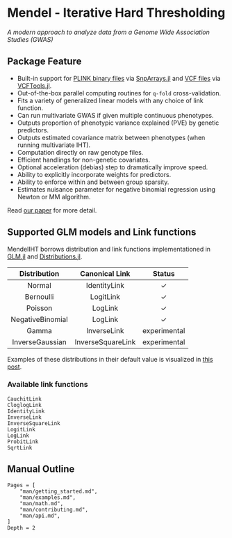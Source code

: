 # Mendel - Iterative Hard Thresholding

*A modern approach to analyze data from a Genome Wide Association Studies (GWAS)*

## Package Feature

+ Built-in support for [PLINK binary files](https://www.cog-genomics.org/plink/1.9/input#bed) via [SnpArrays.jl](https://github.com/OpenMendel/SnpArrays.jl) and [VCF files](https://en.wikipedia.org/wiki/Variant_Call_Format) via [VCFTools.jl](https://github.com/OpenMendel/VCFTools.jl).
+ Out-of-the-box parallel computing routines for `q-fold` cross-validation.
+ Fits a variety of generalized linear models with any choice of link function.
+ Can run multivariate GWAS if given multiple continuous phenotypes.
+ Outputs proportion of phenotypic variance explained (PVE) by genetic predictors.
+ Outputs estimated covariance matrix between phenotypes (when running multivariate IHT).
+ Computation directly on raw genotype files.
+ Efficient handlings for non-genetic covariates.
+ Optional acceleration (debias) step to dramatically improve speed.
+ Ability to explicitly incorporate weights for predictors.
+ Ability to enforce within and between group sparsity. 
+ Estimates nuisance parameter for negative binomial regression using Newton or MM algorithm. 

Read [our paper](https://doi.org/10.1093/gigascience/giaa044) for more detail.

## Supported GLM models and Link functions

MendelIHT borrows distribution and link functions implementationed in [GLM.jl](http://juliastats.github.io/GLM.jl/stable/) and [Distributions.jl](https://juliastats.github.io/Distributions.jl/stable/).

| Distribution | Canonical Link | Status |
|:---:|:---:|:---:|
| Normal | IdentityLink | $\checkmark$ |
| Bernoulli | LogitLink |$\checkmark$ |
| Poisson | LogLink |  $\checkmark$ |
| NegativeBinomial | LogLink |  $\checkmark$ |
| Gamma | InverseLink | experimental |
| InverseGaussian | InverseSquareLink | experimental |

Examples of these distributions in their default value is visualized in [this post](https://github.com/JuliaStats/GLM.jl/issues/289).

### Available link functions

    CauchitLink
    CloglogLink
    IdentityLink
    InverseLink
    InverseSquareLink
    LogitLink
    LogLink
    ProbitLink
    SqrtLink

## Manual Outline

```@contents
Pages = [
    "man/getting_started.md",
    "man/examples.md",
    "man/math.md",
    "man/contributing.md",
    "man/api.md",
]
Depth = 2
```
